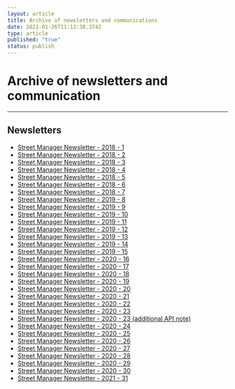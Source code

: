 ```yaml
---
layout: article
title: Archive of newsletters and communications
date: 2021-01-26T11:12:38.374Z
type: article
published: "true"
status: publish
---
```


<h1 class="govuk-heading-xl">Archive of newsletters and communication</h1>

<hr class="govuk-section-break govuk-section-break--xl govuk-section-break--visible">

<h2 id="documentation" class="govuk-heading-l">Newsletters</h2>

<ul class="govuk-list govuk-list--bullet">
  <li>
    <a class="govuk-link" href="{{ site.baseurl }}/assets/files/archive/180702_Street%20Manager%20Newsletter%201.pdf">
      Street Manager Newsletter - 2018 - 1
    </a>
  </li>
  <li>
    <a class="govuk-link" href="{{ site.baseurl }}/assets/files/archive/180724_Street%20Manager%20Newsletter%202.pdf">
      Street Manager Newsletter - 2018 - 2
    </a>
  </li>
  <li>
    <a class="govuk-link" href="{{ site.baseurl }}/assets/files/archive/180823_Street%20Manager%20Newsletter%203.pdf">
      Street Manager Newsletter - 2018 - 3
    </a>
  </li>
  <li>
    <a class="govuk-link" href="{{ site.baseurl }}/assets/files/archive/180911_Street%20Manager%20Newsletter%204.pdf">
      Street Manager Newsletter - 2018 - 4
    </a>
  </li>
  <li>
    <a class="govuk-link" href="{{ site.baseurl }}/assets/files/archive/180927_Street%20Manager%20Newsletter%205.pdf">
      Street Manager Newsletter - 2018 - 5
    </a>
  </li>
  <li>
    <a class="govuk-link" href="{{ site.baseurl }}/assets/files/archive/181018_Street%20Manager%20Newsletter%206.pdf">
      Street Manager Newsletter - 2018 - 6
    </a>
  </li>
  <li>
    <a class="govuk-link" href="{{ site.baseurl }}/assets/files/archive/181207_Street%20Manager%20Newsletter%207.pdf">
      Street Manager Newsletter - 2018 - 7
    </a>
  </li>
  <li>
    <a class="govuk-link" href="{{ site.baseurl }}/assets/files/archive/190117_Street%20Manager%20Newsletter%208.pdf">
      Street Manager Newsletter - 2019 - 8
    </a>
  </li>
  <li>
    <a class="govuk-link" href="{{ site.baseurl }}/assets/files/archive/190319_Street%20Manager%20Newsletter%209.pdf">
      Street Manager Newsletter - 2019 - 9
    </a>
  </li>
  <li>
    <a class="govuk-link" href="{{ site.baseurl }}/assets/files/archive/190501_Street%20Manager%20Newsletter%2010.docx">
      Street Manager Newsletter - 2019 - 10
    </a>
  </li>
   <li>
    <a class="govuk-link" href="{{ site.baseurl }}/assets/files/archive/190610_Street%20Manager%20Newsletter%2011.pdf">
      Street Manager Newsletter - 2019 - 11
    </a>
  </li>
   <li>
    <a class="govuk-link" href="{{ site.baseurl }}/assets/files/archive/Street%20Manager%20Newsletter%2012.pdf">
      Street Manager Newsletter - 2019 - 12
    </a>
  </li>
   <li>
    <a class="govuk-link" href="{{ site.baseurl }}/assets/files/archive/Street%20Manager%20Newsletter%2013.pdf">
      Street Manager Newsletter - 2019 - 13
    </a>
  </li>
   <li>
    <a class="govuk-link" href="{{ site.baseurl }}/assets/files/archive/Street%20Manager%20Newsletter%2014%20(1).pdf">
      Street Manager Newsletter - 2019 - 14
    </a>
  </li>
   <li>
    <a class="govuk-link" href="{{ site.baseurl }}/assets/files/archive/Street%20Manager%20Newsletter%2015%20December%202019.pdf">
      Street Manager Newsletter - 2019 - 15
    </a>
  </li>
   <li>
    <a class="govuk-link" href="{{ site.baseurl }}/assets/files/archive/Street-Manager-Newsletter-16-January-2020.pdf">
      Street Manager Newsletter - 2020 - 16
    </a>
  </li>
  <li>
    <a class="govuk-link" href="{{ site.baseurl }}/assets/files/archive/Street-Manager-Newsletter-17-January-2020.pdf">
      Street Manager Newsletter - 2020 - 17
    </a>
  </li>
  <li>
    <a class="govuk-link" href="{{ site.baseurl }}/assets/files/archive/Street%20Manager%20Newsletter%2018_10%20February%202020.pdf">
      Street Manager Newsletter - 2020 - 18
    </a>
  </li>
  <li>
    <a class="govuk-link" href="{{ site.baseurl }}/assets/files/archive/Street-Manager-Newsletter-19-February-2020.pdf">
      Street Manager Newsletter - 2020 - 19
    </a>
  </li>
    <li>
    <a class="govuk-link" href="{{ site.baseurl }}/assets/files/archive/Street-Manager-Newsletter-13-March-2020.pdf">
      Street Manager Newsletter - 2020 - 20
    </a>
  </li>
  <li>
    <a class="govuk-link" href="{{ site.baseurl }}/assets/files/archive/Street-Manager-Newsletter-27-March-2020.pdf">
      Street Manager Newsletter - 2020 - 21
    </a>
  </li>
  <li>
    <a class="govuk-link" href="{{ site.baseurl }}/assets/files/archive/Street-Manager-Newsletter-23-April-2020.pdf">
      Street Manager Newsletter - 2020 - 22
    </a>
  </li>
  <li>
    <a class="govuk-link" href="{{ site.baseurl }}/assets/files/archive/Street-Manager-Newsletter-05-June-2020.pdf">
      Street Manager Newsletter - 2020 - 23
    </a>
  </li>
   <li>
    <a class="govuk-link" href="{{ site.baseurl }}/assets/files/archive/API-versioning-note.pdf">
      Street Manager Newsletter - 2020 - 23 (additional API note)
    </a>
  </li>
  <li>
    <a class="govuk-link" href="{{ site.baseurl }}/assets/files/archive/Newsletter%2024.pdf">
      Street Manager Newsletter - 2020 - 24
    </a>
  </li>
  <li>
    <a class="govuk-link" href="{{ site.baseurl }}/assets/files/archive/Newsletter%2025.pdf">
      Street Manager Newsletter - 2020 - 25
    </a>
  </li>
  <li>
    <a class="govuk-link" href="{{ site.baseurl }}/assets/files/archive/Newsletter%2026.pdf">
      Street Manager Newsletter - 2020 - 26
    </a>
  </li>
  <li>
    <a class="govuk-link" href="{{ site.baseurl }}/assets/files/archive/Newsletter%2027.pdf">
      Street Manager Newsletter - 2020 - 27
    </a>
  </li>
  <li>
    <a class="govuk-link" href="{{ site.baseurl }}/assets/files/archive/Newsletter%2028.pdf">
      Street Manager Newsletter - 2020 - 28
    </a>
  </li>
  <li>
    <a class="govuk-link" href="{{ site.baseurl }}/assets/files/archive/Newsletter%2029.pdf">
      Street Manager Newsletter - 2020 - 29
    </a>
  </li>
  <li>
    <a class="govuk-link" href="{{ site.baseurl }}/assets/files/archive/Newsletter%2030.pdf">
      Street Manager Newsletter - 2020 - 30
    </a>
  </li>
  <li>
    <a class="govuk-link" href="{{ site.baseurl }}/assets/files/archive/Newsletter%2031.pdf">
      Street Manager Newsletter - 2021 - 31
    </a>
  </li>
